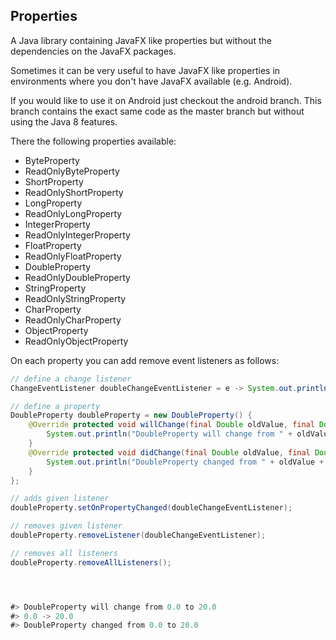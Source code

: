 ## Properties
A Java library containing JavaFX like properties but 
without the dependencies on the JavaFX packages.

Sometimes it can be very useful to have JavaFX like properties in environments
where you don't have JavaFX available (e.g. Android).

If you would like to use it on Android just checkout the android branch. This branch
contains the exact same code as the master branch but without using the Java 8 features.

There the following properties available:
- ByteProperty
- ReadOnlyByteProperty
- ShortProperty
- ReadOnlyShortProperty
- LongProperty
- ReadOnlyLongProperty
- IntegerProperty
- ReadOnlyIntegerProperty
- FloatProperty
- ReadOnlyFloatProperty
- DoubleProperty
- ReadOnlyDoubleProperty
- StringProperty
- ReadOnlyStringProperty
- CharProperty
- ReadOnlyCharProperty
- ObjectProperty
- ReadOnlyObjectProperty

On each property you can add remove event listeners as follows:
```Java
// define a change listener
ChangeEventListener doubleChangeEventListener = e -> System.out.println(e.getOldValue() + " -> " + e.getValue());

// define a property
DoubleProperty doubleProperty = new DoubleProperty() {
    @Override protected void willChange(final Double oldValue, final Double newValue) {
        System.out.println("DoubleProperty will change from " + oldValue + " to " + newValue);
    }
    @Override protected void didChange(final Double oldValue, final Double newValue) {
        System.out.println("DoubleProperty changed from " + oldValue + " to " + newValue);
    }
};

// adds given listener
doubleProperty.setOnPropertyChanged(doubleChangeEventListener);

// removes given listener
doubleProperty.removeListener(doubleChangeEventListener);

// removes all listeners
doubleProperty.removeAllListeners();




#> DoubleProperty will change from 0.0 to 20.0
#> 0.0 -> 20.0
#> DoubleProperty changed from 0.0 to 20.0
```
